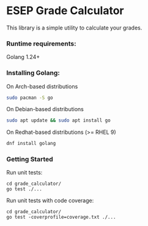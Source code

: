 # ESEP Grade Calculator

This library is a simple utility to calculate your grades.

### Runtime requirements:
Golang 1.24+

### Installing Golang:
On Arch-based distributions
```sh
sudo pacman -S go
```

On Debian-based distributions
```sh
sudo apt update && sudo apt install go
```

On Redhat-based distributions (>= RHEL 9)
```sh
dnf install golang
```

### Getting Started
Run unit tests:
```
cd grade_calculator/
go test ./...
```

Run unit tests with code coverage:
```
cd grade_calculator/
go test -coverprofile=coverage.txt ./...
```
